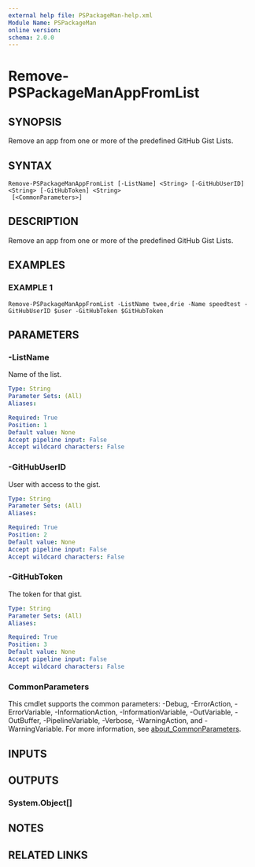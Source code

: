 ```yaml
---
external help file: PSPackageMan-help.xml
Module Name: PSPackageMan
online version:
schema: 2.0.0
---
```


# Remove-PSPackageManAppFromList

## SYNOPSIS
Remove an app from one or more of the predefined GitHub Gist Lists.

## SYNTAX

```
Remove-PSPackageManAppFromList [-ListName] <String> [-GitHubUserID] <String> [-GitHubToken] <String>
 [<CommonParameters>]
```

## DESCRIPTION
Remove an app from one or more of the predefined GitHub Gist Lists.

## EXAMPLES

### EXAMPLE 1
```
Remove-PSPackageManAppFromList -ListName twee,drie -Name speedtest -GitHubUserID $user -GitHubToken $GitHubToken
```

## PARAMETERS

### -ListName
Name of the list.

```yaml
Type: String
Parameter Sets: (All)
Aliases:

Required: True
Position: 1
Default value: None
Accept pipeline input: False
Accept wildcard characters: False
```

### -GitHubUserID
User with access to the gist.

```yaml
Type: String
Parameter Sets: (All)
Aliases:

Required: True
Position: 2
Default value: None
Accept pipeline input: False
Accept wildcard characters: False
```

### -GitHubToken
The token for that gist.

```yaml
Type: String
Parameter Sets: (All)
Aliases:

Required: True
Position: 3
Default value: None
Accept pipeline input: False
Accept wildcard characters: False
```

### CommonParameters
This cmdlet supports the common parameters: -Debug, -ErrorAction, -ErrorVariable, -InformationAction, -InformationVariable, -OutVariable, -OutBuffer, -PipelineVariable, -Verbose, -WarningAction, and -WarningVariable. For more information, see [about_CommonParameters](http://go.microsoft.com/fwlink/?LinkID=113216).

## INPUTS

## OUTPUTS

### System.Object[]
## NOTES

## RELATED LINKS
